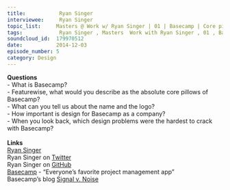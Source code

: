```yaml
--- 
title:           Ryan Singer 
interviewee:     Ryan Singer 
topic_list:     Masters @ Work w/ Ryan Singer | 01 | Basecamp | Core pillows & logo | Importance of design | Hardest design problems
tags:            Ryan Singer , Masters  Work with Ryan Singer , 01 , Basecamp , Core pillows  logo , Importance of design , Hardest design problems
soundcloud_id:  179970512
date:           2014-12-03
episode_number: 5
category: Design
---
```


<p class="show_notes_display"><b>Questions</b><br>- What is Basecamp?<br>- Featurewise, what would you describe as the absolute core pillows of Basecamp?<br>- What can you tell us about the name and the logo?<br>- How important is design for Basecamp as a company?<br>- When you look back, which design problems were the hardest to crack with Basecamp?<br><br><b>Links</b><br><a rel="nofollow" target="_blank" href="http://feltpresence.com/">Ryan Singer</a><br>Ryan Singer on <a rel="nofollow" target="_blank" href="https://twitter.com/rjs">Twitter</a><br>Ryan Singer on <a rel="nofollow" target="_blank" href="https://github.com/rjs">GitHub</a><br><a rel="nofollow" target="_blank" href="https://basecamp.com/">Basecamp</a> - “Everyone’s favorite project management app”<br>Basecamp’s blog <a rel="nofollow" target="_blank" href="https://signalvnoise.com/">Signal v. Noise</a><br><br><br><br><br><br></p>
